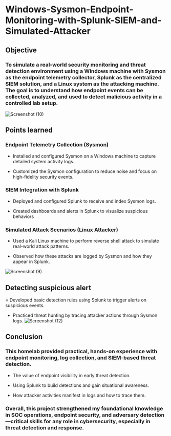 # Windows-Sysmon-Endpoint-Monitoring-with-Splunk-SIEM-and-Simulated-Attacker
## Objective

### To simulate a real-world security monitoring and threat detection environment using a Windows machine with Sysmon as the endpoint telemetry collector, Splunk as the centralized SIEM solution, and a Linux system as the attacking machine. The goal is to understand how endpoint events can be collected, analyzed, and used to detect malicious activity in a controlled lab setup.

![Screenshot (10)](https://github.com/user-attachments/assets/d1d35222-c282-46bb-ac6f-975b07e95dcb)

## Points learned

### Endpoint Telemetry Collection (Sysmon)
- Installed and configured Sysmon on a Windows machine to capture detailed system activity logs.

- Customized the Sysmon configuration to reduce noise and focus on high-fidelity security events.

### SIEM Integration with Splunk
- Deployed and configured Splunk to receive and index Sysmon logs.

- Created dashboards and alerts in Splunk to visualize suspicious behaviors

### Simulated Attack Scenarios (Linux Attacker)
- Used a Kali Linux machine to perform reverse shell attack to simulate real-world attack patterns.

- Observed how these attacks are logged by Sysmon and how they appear in Splunk.

![Screenshot (9)](https://github.com/user-attachments/assets/f0a4e880-103a-424d-b094-fe2728344c5a)

##  Detecting suspicious alert
= Developed basic detection rules using Splunk to trigger alerts on suspicious events.

- Practiced threat hunting by tracing attacker actions through Sysmon logs.
![Screenshot (12)](https://github.com/user-attachments/assets/fdef6b5d-1a95-400c-ba25-c61f4c5c04fd)


## Conclusion


### This homelab provided practical, hands-on experience with endpoint monitoring, log collection, and SIEM-based threat detection.

- The value of endpoint visibility in early threat detection.

- Using Splunk to build detections and gain situational awareness.

- How attacker activities manifest in logs and how to trace them.

### Overall, this project strengthened my foundational knowledge in SOC operations, endpoint security, and adversary detection—critical skills for any role in cybersecurity, especially in threat detection and response.

